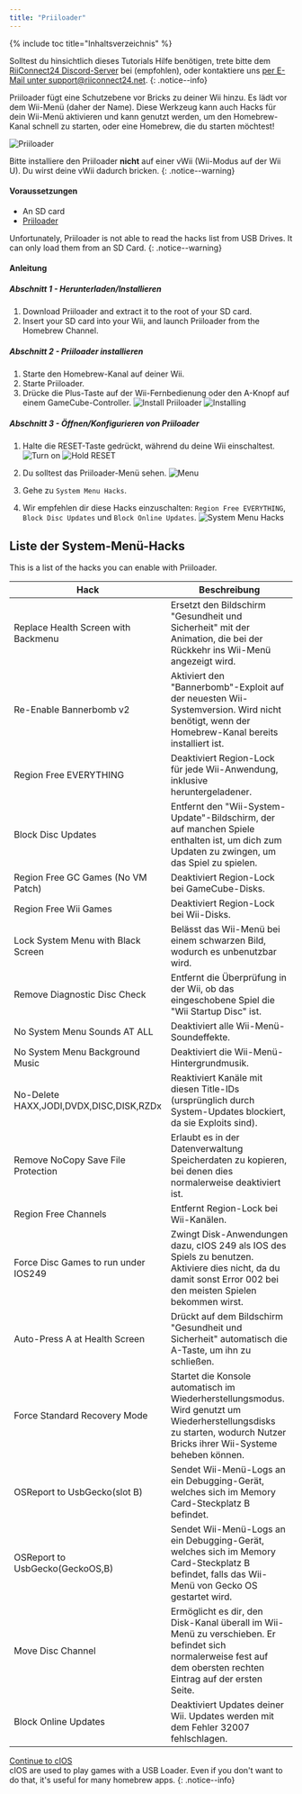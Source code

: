 ```yaml
---
title: "Priiloader"
---
```


{% include toc title="Inhaltsverzeichnis" %}

Solltest du hinsichtlich dieses Tutorials Hilfe benötigen, trete bitte dem [RiiConnect24 Discord-Server](https://discord.gg/b4Y7jfD) bei (empfohlen), oder kontaktiere uns [per E-Mail unter support@riiconnect24.net](mailto:support@riiconnect24.net).
{: .notice--info}

Priiloader fügt eine Schutzebene vor Bricks zu deiner Wii hinzu. Es lädt vor dem Wii-Menü (daher der Name). Diese Werkzeug kann auch Hacks für dein Wii-Menü aktivieren und kann genutzt werden, um den Homebrew-Kanal schnell zu starten, oder eine Homebrew, die du starten möchtest!

![Priiloader](/images/priiloader.jpg)

Bitte installiere den Priiloader **nicht** auf einer vWii (Wii-Modus auf der Wii U). Du wirst deine vWii dadurch bricken.
{: .notice--warning}

#### Voraussetzungen
* An SD card
* [Priiloader](/assets/files/Priiloader_v0_8_2.zip)

Unfortunately, Priiloader is not able to read the hacks list from USB Drives. It can only load them from an SD Card.
{: .notice--warning}

#### Anleitung
##### Abschnitt 1 - Herunterladen/Installieren

1. Download Priiloader and extract it to the root of your SD card.
2. Insert your SD card into your Wii, and launch Priiloader from the Homebrew Channel.

##### Abschnitt 2 - Priiloader installieren

1. Starte den Homebrew-Kanal auf deiner Wii.
2. Starte Priiloader.
3. Drücke die Plus-Taste auf der Wii-Fernbedienung oder den A-Knopf auf einem GameCube-Controller. ![Install Priiloader](/images/Priiloader/2.png) ![Installing](/images/Priiloader/3.png)

##### Abschnitt 3 - Öffnen/Konfigurieren von Priiloader

1. Halte die RESET-Taste gedrückt, während du deine Wii einschaltest. ![Turn on](/images/Priiloader/5.jpg) ![Hold RESET](/images/Priiloader/4.jpg)

2. Du solltest das Priiloader-Menü sehen. ![Menu](/images/Priiloader/6.png)
3. Gehe zu `System Menu Hacks`.
4. Wir empfehlen dir diese Hacks einzuschalten: `Region Free EVERYTHING`, `Block Disc Updates` und `Block Online Updates`. ![System Menu Hacks](/images/Priiloader/7.png)

## Liste der System-Menü-Hacks

This is a list of the hacks you can enable with Priiloader.

| Hack                                    | Beschreibung                                                                                                                                                            |
| --------------------------------------- | ----------------------------------------------------------------------------------------------------------------------------------------------------------------------- |
| Replace Health Screen with Backmenu     | Ersetzt den Bildschirm "Gesundheit und Sicherheit" mit der Animation, die bei der Rückkehr ins Wii-Menü angezeigt wird.                                                 |
| Re-Enable Bannerbomb v2                 | Aktiviert den "Bannerbomb"-Exploit auf der neuesten Wii-Systemversion. Wird nicht benötigt, wenn der Homebrew-Kanal bereits installiert ist.                            |
| Region Free EVERYTHING                  | Deaktiviert Region-Lock für jede Wii-Anwendung, inklusive heruntergeladener.                                                                                            |
| Block Disc Updates                      | Entfernt den "Wii-System-Update"-Bildschirm, der auf manchen Spiele enthalten ist, um dich zum Updaten zu zwingen, um das Spiel zu spielen.                             |
| Region Free GC Games (No VM Patch)      | Deaktiviert Region-Lock bei GameCube-Disks.                                                                                                                             |
| Region Free Wii Games                   | Deaktiviert Region-Lock bei Wii-Disks.                                                                                                                                  |
| Lock System Menu with Black Screen      | Belässt das Wii-Menü bei einem schwarzen Bild, wodurch es unbenutzbar wird.                                                                                             |
| Remove Diagnostic Disc Check            | Entfernt die Überprüfung in der Wii, ob das eingeschobene Spiel die "Wii Startup Disc" ist.                                                                             |
| No System Menu Sounds AT ALL            | Deaktiviert alle Wii-Menü-Soundeffekte.                                                                                                                                 |
| No System Menu Background Music         | Deaktiviert die Wii-Menü-Hintergrundmusik.                                                                                                                              |
| No-Delete HAXX,JODI,DVDX,DISC,DISK,RZDx | Reaktiviert Kanäle mit diesen Title-IDs (ursprünglich durch System-Updates blockiert, da sie Exploits sind).                                                            |
| Remove NoCopy Save File Protection      | Erlaubt es in der Datenverwaltung Speicherdaten zu kopieren, bei denen dies normalerweise deaktiviert ist.                                                              |
| Region Free Channels                    | Entfernt Region-Lock bei Wii-Kanälen.                                                                                                                                   |
| Force Disc Games to run under IOS249    | Zwingt Disk-Anwendungen dazu, cIOS 249 als IOS des Spiels zu benutzen. Aktiviere dies nicht, da du damit sonst Error 002 bei den meisten Spielen bekommen wirst.        |
| Auto-Press A at Health Screen           | Drückt auf dem Bildschirm "Gesundheit und Sicherheit" automatisch die A-Taste, um ihn zu schließen.                                                                     |
| Force Standard Recovery Mode            | Startet die Konsole automatisch im Wiederherstellungsmodus. Wird genutzt um Wiederherstellungsdisks zu starten, wodurch Nutzer Bricks ihrer Wii-Systeme beheben können. |
| OSReport to UsbGecko(slot B)            | Sendet Wii-Menü-Logs an ein Debugging-Gerät, welches sich im Memory Card-Steckplatz B befindet.                                                                         |
| OSReport to UsbGecko(GeckoOS,B)         | Sendet Wii-Menü-Logs an ein Debugging-Gerät, welches sich im Memory Card-Steckplatz B befindet, falls das Wii-Menü von Gecko OS gestartet wird.                         |
| Move Disc Channel                       | Ermöglicht es dir, den Disk-Kanal überall im Wii-Menü zu verschieben. Er befindet sich normalerweise fest auf dem obersten rechten Eintrag auf der ersten Seite.        |
| Block Online Updates                    | Deaktiviert Updates deiner Wii. Updates werden mit dem Fehler 32007 fehlschlagen.                                                                                       |

[Continue to cIOS](cios)<br> cIOS are used to play games with a USB Loader. Even if you don't want to do that, it's useful for many homebrew apps.
{: .notice--info}
